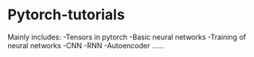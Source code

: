 # Pytorch-tutorials
Mainly includes:
-Tensors in pytorch
-Basic neural networks
-Training of neural networks
-CNN
-RNN
-Autoencoder
......
